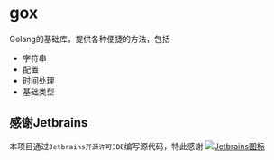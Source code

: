 # gox
Golang的基础库，提供各种便捷的方法，包括
- 字符串
- 配置
- 时间处理
- 基础类型

## 感谢Jetbrains

本项目通过`Jetbrains开源许可IDE`编写源代码，特此感谢
[![Jetbrains图标](https://resources.jetbrains.com/storage/products/company/brand/logos/jb_beam.png)](https://www.jetbrains.com/?from=goexl/gox)
